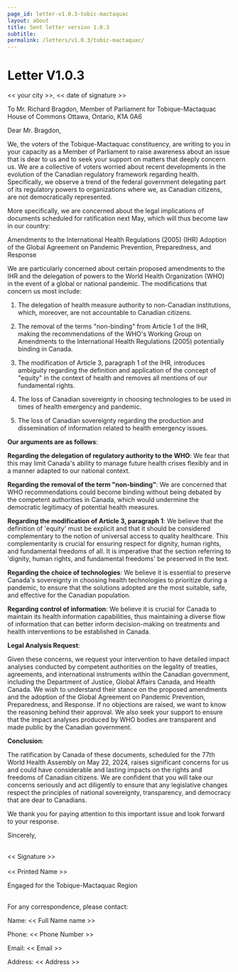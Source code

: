 ```yaml
---
page_id: letter-v1.0.3-tobic-mactaquac
layout: about
title: Sent letter version 1.0.3
subtitle: 
permalink: /letters/v1.0.3/tobic-mactaquac/
---
```


# Letter V1.0.3


<< your city >>, << date of signature >>

To Mr. Richard Bragdon, Member of Parliament for Tobique-Mactaquac
House of Commons
Ottawa, Ontario, K1A 0A6


Dear Mr. Bragdon,

We, the voters of the Tobique-Mactaquac constituency, are writing to you in your capacity as a Member of Parliament to raise awareness about an issue that is dear to us and to seek your support on matters that deeply concern us. We are a collective of voters worried about recent developments in the evolution of the Canadian regulatory framework regarding health. Specifically, we observe a trend of the federal government delegating part of its regulatory powers to organizations where we, as Canadian citizens, are not democratically represented.


More specifically, we are concerned about the legal implications of documents scheduled for ratification next May, which will thus become law in our country:

Amendments to the International Health Regulations (2005) (IHR)
Adoption of the Global Agreement on Pandemic Prevention, Preparedness, and Response


We are particularly concerned about certain proposed amendments to the IHR and the delegation of powers to the World Health Organization (WHO) in the event of a global or national pandemic. The modifications that concern us most include:

1. The delegation of health measure authority to non-Canadian institutions, which, moreover, are not accountable to Canadian citizens.

2. The removal of the terms "non-binding" from Article 1 of the IHR, making the recommendations of the WHO's Working Group on Amendments to the International Health Regulations (2005) potentially binding in Canada.

3. The modification of Article 3, paragraph 1 of the IHR, introduces ambiguity regarding the definition and application of the concept of "equity" in the context of health and removes all mentions of our fundamental rights.

4. The loss of Canadian sovereignty in choosing technologies to be used in times of health emergency and pandemic.

5. The loss of Canadian sovereignty regarding the production and dissemination of information related to health emergency issues.


**Our arguments are as follows**:

**Regarding the delegation of regulatory authority to the WHO**: We fear that this may limit Canada's ability to manage future health crises flexibly and in a manner adapted to our national context.

**Regarding the removal of the term "non-binding"**: We are concerned that WHO recommendations could become binding without being debated by the competent authorities in Canada, which would undermine the democratic legitimacy of potential health measures.

**Regarding the modification of Article 3, paragraph 1**: We believe that the definition of 'equity' must be explicit and that it should be considered complementary to the notion of universal access to quality healthcare. This complementarity is crucial for ensuring respect for dignity, human rights, and fundamental freedoms of all. It is imperative that the section referring to 'dignity, human rights, and fundamental freedoms' be preserved in the text.

**Regarding the choice of technologies**: We believe it is essential to preserve Canada's sovereignty in choosing health technologies to prioritize during a pandemic, to ensure that the solutions adopted are the most suitable, safe, and effective for the Canadian population.

**Regarding control of information**: We believe it is crucial for Canada to maintain its health information capabilities, thus maintaining a diverse flow of information that can better inform decision-making on treatments and health interventions to be established in Canada.


**Legal Analysis Request**:

Given these concerns, we request your intervention to have detailed impact analyses conducted by competent authorities on the legality of treaties, agreements, and international instruments within the Canadian government, including the Department of Justice, Global Affairs Canada, and Health Canada. We wish to understand their stance on the proposed amendments and the adoption of the Global Agreement on Pandemic Prevention, Preparedness, and Response. If no objections are raised, we want to know the reasoning behind their approval. We also seek your support to ensure that the impact analyses produced by WHO bodies are transparent and made public by the Canadian government.


**Conclusion**:

The ratification by Canada of these documents, scheduled for the 77th World Health Assembly on May 22, 2024, raises significant concerns for us and could have considerable and lasting impacts on the rights and freedoms of Canadian citizens. We are confident that you will take our concerns seriously and act diligently to ensure that any legislative changes respect the principles of national sovereignty, transparency, and democracy that are dear to Canadians.

 
We thank you for paying attention to this important issue and look forward to your response.


Sincerely,


<br>
<< Signature >>
<br>

<br>
<< Printed Name >>

Engaged for the Tobique-Mactaquac Region

<br>
For any correspondence, please contact:

Name: << Full Name name >>

Phone: << Phone Number >>

Email: << Email >>

Address: << Address >>


